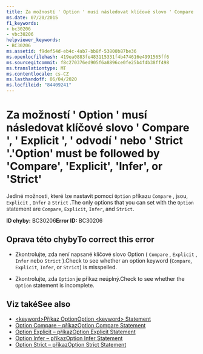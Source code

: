 ```yaml
---
title: Za možností ' Option ' musí následovat klíčové slovo ' Compare ', ' Explicit ', ' odvodí ' nebo ' Strict '.
ms.date: 07/20/2015
f1_keywords:
- bc30206
- vbc30206
helpviewer_keywords:
- BC30206
ms.assetid: f9def54d-eb4c-4ab7-bb8f-53800b87be36
ms.openlocfilehash: 419ea0883fe483115331f4b474616e4991565ff6
ms.sourcegitcommit: f8c270376ed905f6a8896ce0fe25b4f4b38ff498
ms.translationtype: MT
ms.contentlocale: cs-CZ
ms.lasthandoff: 06/04/2020
ms.locfileid: "84409241"
---
```

# <a name="option-must-be-followed-by-compare-explicit-infer-or-strict"></a><span data-ttu-id="81dc9-102">Za možností ' Option ' musí následovat klíčové slovo ' Compare ', ' Explicit ', ' odvodí ' nebo ' Strict '.</span><span class="sxs-lookup"><span data-stu-id="81dc9-102">'Option' must be followed by 'Compare', 'Explicit', 'Infer', or 'Strict'</span></span>
<span data-ttu-id="81dc9-103">Jediné možnosti, které lze nastavit pomocí `Option` příkazu `Compare` , jsou, `Explicit` , `Infer` a `Strict` .</span><span class="sxs-lookup"><span data-stu-id="81dc9-103">The only options that you can set with the `Option` statement are `Compare`, `Explicit`, `Infer`, and `Strict`.</span></span>  
  
 <span data-ttu-id="81dc9-104">**ID chyby:** BC30206</span><span class="sxs-lookup"><span data-stu-id="81dc9-104">**Error ID:** BC30206</span></span>  
  
## <a name="to-correct-this-error"></a><span data-ttu-id="81dc9-105">Oprava této chyby</span><span class="sxs-lookup"><span data-stu-id="81dc9-105">To correct this error</span></span>  
  
- <span data-ttu-id="81dc9-106">Zkontrolujte, zda není napsané klíčové slovo Option ( `Compare` , `Explicit` , `Infer` nebo `Strict` ).</span><span class="sxs-lookup"><span data-stu-id="81dc9-106">Check to see whether an option keyword (`Compare`, `Explicit`, `Infer`, or `Strict`) is misspelled.</span></span>  
  
- <span data-ttu-id="81dc9-107">Zkontrolujte, zda `Option` je příkaz neúplný.</span><span class="sxs-lookup"><span data-stu-id="81dc9-107">Check to see whether the `Option` statement is incomplete.</span></span>  
  
## <a name="see-also"></a><span data-ttu-id="81dc9-108">Viz také</span><span class="sxs-lookup"><span data-stu-id="81dc9-108">See also</span></span>

- [<span data-ttu-id="81dc9-109">\<keyword>Příkaz Option</span><span class="sxs-lookup"><span data-stu-id="81dc9-109">Option \<keyword> Statement</span></span>](../language-reference/statements/option-keyword-statement.md)
- [<span data-ttu-id="81dc9-110">Option Compare – příkaz</span><span class="sxs-lookup"><span data-stu-id="81dc9-110">Option Compare Statement</span></span>](../language-reference/statements/option-compare-statement.md)
- [<span data-ttu-id="81dc9-111">Option Explicit – příkaz</span><span class="sxs-lookup"><span data-stu-id="81dc9-111">Option Explicit Statement</span></span>](../language-reference/statements/option-explicit-statement.md)
- [<span data-ttu-id="81dc9-112">Option Infer – příkaz</span><span class="sxs-lookup"><span data-stu-id="81dc9-112">Option Infer Statement</span></span>](../language-reference/statements/option-infer-statement.md)
- [<span data-ttu-id="81dc9-113">Option Strict – příkaz</span><span class="sxs-lookup"><span data-stu-id="81dc9-113">Option Strict Statement</span></span>](../language-reference/statements/option-strict-statement.md)
